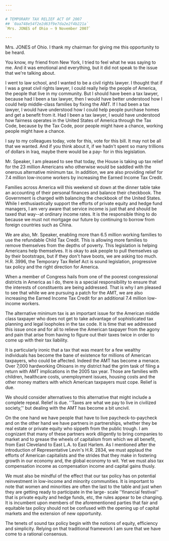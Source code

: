 ```yaml
---
---

# TEMPORARY TAX RELIEF ACT OF 2007
## `0aa748e54f2e2d63f9e7da2e2f4b221a`
`Mrs. JONES of Ohio — 9 November 2007`

---
```



Mrs. JONES of Ohio. I thank my chairman for giving me this 
opportunity to be heard.

You know, my friend from New York, I tried to feel what he was saying 
to me. And it was emotional and everything, but it did not speak to the 
issue that we're talking about.

I went to law school, and I wanted to be a civil rights lawyer. I 
thought that if I was a great civil rights lawyer, I could really help 
the people of America, the people that live in my community. But I 
should have been a tax lawyer, because had I been a tax lawyer, then I 
would have better understood how I could help middle-class families by 
fixing the AMT. If I had been a tax lawyer, I would have understood how 
I could help people purchase homes and get a benefit from it. Had I 
been a tax lawyer, I would have understood how fairness operates in the 
United States of America through the Tax Code, because by the Tax Code, 
poor people might have a chance, working people might have a chance.

I say to my colleagues today, vote for this, vote for this bill. It 
may not be all that we wanted. And if you think about it, if we hadn't 
spent so many trillions of dollars in Iraq, maybe there would be a pay-
for in this legislation.

Mr. Speaker, I am pleased to see that today, the House is taking up 
tax relief for the 23 million Americans who otherwise would be saddled 
with the onerous alternative minimum tax. In addition, we are also 
providing relief for 7.4 million low-income workers by increasing the 
Earned Income Tax Credit.

Families across America will this weekend sit down at the dinner 
table take an accounting of their personal finances and balance their 
checkbook. The Government is charged with balancing the checkbook of 
the United States. While I enthusiastically support the efforts of 
private equity and hedge fund managers, I am very aware that service 
income is just that and should be taxed that way--at ordinary income 
rates. It is the responsible thing to do because we must not mortgage 
our future by continuing to borrow from foreign countries such as 
China.

We are also, Mr. Speaker, enabling more than 6.5 million working 
families to use the refundable Child Tax Credit. This is allowing more 
families to remove themselves from the depths of poverty. This 
legislation is helping Americans help themselves. It is okay to ask 
people to pull themselves up by their bootstraps, but if they don't 
have boots, we are asking too much. H.R. 3996, the Temporary Tax Relief 
Act is sound legislation, progressive tax policy and the right 
direction for America.

When a member of Congress hails from one of the poorest congressional 
districts in America as I do, there is a special responsibility to 
ensure that the interests of constituents are being addressed. That is 
why I am pleased to see that while we are pursuing a patch for the AMT, 
we are also increasing the Earned Income Tax Credit for an additional 
7.4 million low-income workers.

The alternative minimum tax is an important issue for the American 
middle class taxpayer who does not get to take advantage of 
sophisticated tax planning and legal loopholes in the tax code. It is 
time that we addressed this issue once and for all to relieve the 
American taxpayer from the agony and pain that arise from having to 
figure out their taxes twice in order to come up with their tax 
liability.

It is particularly ironic that a tax that was meant for a few wealthy 
individuals has become the bane of existence for millions of American 
taxpayers, who could be affected. Indeed the AMT has become a menace. 
Over 7,000 hardworking Ohioans in my district had the grim task of 
filing a return with AMT implications in the 2005 tax year. Those are 
families with children, healthcare costs, unemployment issues, housing 
costs and the other money matters with which American taxpayers must 
cope. Relief is due.

We should consider alternatives to this alternative that might 
include a complete repeal. Relief is due. ''Taxes are what we pay to 
live in civilized society,'' but dealing with the AMT has become a bit 
uncivil.

On the one hand we have people that have to live paycheck-to-paycheck 
and on the other hand we have partners in partnerships, whether they be 
real estate or private equity who sippeth from the public trough. I am 
cognizant that many of these partners work diligently to bring 
companies to market and to grease the wheels of capitalism from which 
we all benefit, from East Cleveland to East L.A. to East Harlem. As I 
mentioned after the introduction of Representative Levin's H.R. 2834, 
we must applaud the efforts of American capitalists and the strides 
that they make in fostering growth in our economy and, the global 
economy to wit. Yet we must also tax compensation income as 
compensation income and capital gains thusly.

We must also be mindful of the effect that our tax policy has on 
potential reinvestment in low-income and minority communities. It is 
important to note that women and minorities are often the last to the 
table and just when they are getting ready to participate in the large-
scale ''financial festival'' that is private equity and hedge funds, 
etc, the rules appear to be changing. It is incumbent upon members of 
the aforementioned parties that fair and equitable tax policy should 
not be confused with the opening up of capital markets and the 
extension of new opportunity.

The tenets of sound tax policy begin with the notions of equity, 
efficiency and simplicity. Relying on that traditional framework I am 
sure that we have come to a rational consensus.
